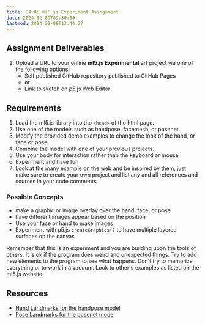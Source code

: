 ```yaml
---
title: 04.05 ml5.js Experiment Assignment
date: 2024-02-09T09:30:00
lastmod: 2024-02-09T13:44:27
---
```


## Assignment Deliverables

1. Upload a URL to your online **ml5.js Experimental** art project via one of the following options:
   - Self published GitHub repository published to GitHub Pages
   - or
   - Link to sketch on p5.js Web Editor

## Requirements

1. Load the ml5.js library into the `<head>` of the html page.
2. Use one of the models such as handpose, facemesh, or posenet
3. Modify the provided demo examples to change the look of the hand, or face or pose
4. Combine the model with one of your previous projects.
5. Use your body for interaction rather than the keyboard or mouse
6. Experiment and have fun
7. Look at the many example on the web and be inspired by them, just make sure to create your own project and list any and all references and sourses in your code comments

### Possible Concepts

- make a graphic or image overlay over the hand, face, or pose
- have different images appear based on the position
- Use your face or hand to make images
- Experiment with p5.js `createGraphics()` to have multiple layered surfaces on the canvas

Remember that this is an experiment and you are building upon the tools of others. It is ok if the program does weird and unexpected things. Try to add new elements to the program to see what happens. Don't try to memorize everything or to work in a vacuum. Look to other's examples as listed on the ml5.js website.

## Resources

- [Hand Landmarks for the handpose model](https://developers.google.com/mediapipe/solutions/vision/hand_landmarker)
- [Pose Landmarks for the posenet model](https://developers.google.com/mediapipe/solutions/vision/pose_landmarker)
